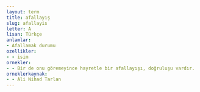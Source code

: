 ```yaml
---
layout: term
title: afallayış
slug: afallayis
letter: A
lisan: Türkçe
anlamlar:
- Afallamak durumu
ozellikler:
- - isim
ornekler:
- - Bir de onu göremeyince hayretle bir afallayışı, doğruluşu vardır.
orneklerkaynak:
- - Ali Nihad Tarlan
---
```

